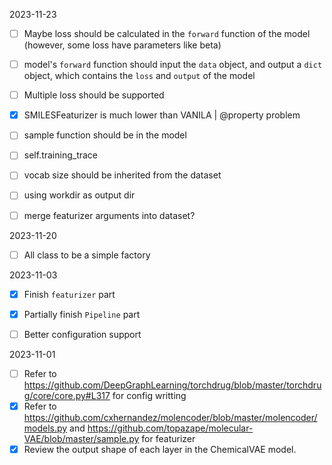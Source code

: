 2023-11-23
- [ ] Maybe loss should be calculated in the `forward` function of the model (however, some loss have parameters like beta)
- [ ] model's `forward` function should input the `data` object, and output a `dict` object, which contains the `loss` and `output` of the model
- [ ] Multiple loss should be supported
- [x] SMILESFeaturizer is much lower than VANILA | @property problem
- [ ] sample function should be in the model
- [ ] self.training_trace
- [ ] vocab size should be inherited from the dataset
- [ ] using workdir as output dir
- [ ] merge featurizer arguments into dataset?


2023-11-20
- [ ] All class to be a simple factory

2023-11-03
- [x] Finish `featurizer` part
- [x] Partially finish `Pipeline` part
- [ ] Better configuration support


2023-11-01

- [ ] Refer to https://github.com/DeepGraphLearning/torchdrug/blob/master/torchdrug/core/core.py#L317 for config writting
- [x] Refer to https://github.com/cxhernandez/molencoder/blob/master/molencoder/models.py and https://github.com/topazape/molecular-VAE/blob/master/sample.py for featurizer
- [x] Review the output shape of each layer in the ChemicalVAE model.